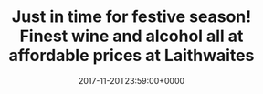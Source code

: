 ﻿---
campaign-uuid: c-f14b6ed2-0a4e-46a6-ba28-717385467db2
type: Offer
category: Other
date: 2017-11-20T23:59:00+0000
end-date: 2017-12-21T23:59:00+0000
disable-form: false
is_promoted: false
has_entry_page: false
extra-css: ""

logo-left-title: "Laithwaites"
logo-left-href: "https://www.laithwaites.co.uk/wines/_/N-n?icamp=nav-latest"
logo-left-image: "laithwaites-logo.png"

banner-img: "laithwaites-main_image.png"
hero-header: "laithwaites_offer"
competition-description: "Family-run wine merchant going direct to winemakers in their vineyards. Founded in 1969 by Tony Laithwaite (a man and a van with help from his nan)."
hero-subheader: ""

title: "Just in time for festive season! Finest wine and alcohol all at affordable prices at Laithwaites "
bg-image-hero: ""
bg-image-first: ""
bg-image-second: ""

section1-content: >
    <p>0</p>
    <p>0</p>
    <p>0</p>

section2-content: >
    <p>0</p>
    <p>0</p>
    <p>0</p>

entry-title: 
terms-confirmation: >
    
entry-content: >
    <p>0</p>
    <p>0</p>

---